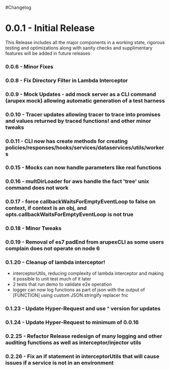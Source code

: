#Changelog

 # 0.0.1 - Initial Release
This Release includes all the major components in a working state, rigorous testing and optimizations along with sanity checks and supplimentary features will be added in future releases

### 0.0.6 - Minor Fixes
### 0.0.8 - Fix Directory Filter in Lambda Interceptor

### 0.0.9 - Mock Updates - add mock server as a CLI command (arupex mock) allowing automatic generation of a test harness
### 0.0.10 - Tracer updates allowing tracer to trace into promises and values returned by traced functions! and other minor tweaks
### 0.0.11 - CLI now has create methods for creating policies/responses/hooks/services/dataservices/utils/workers
### 0.0.15 - Mocks can now handle parameters like real functions
### 0.0.16 - multDirLoader for aws handle the fact 'tree' unix command does not work
### 0.0.17 - force callbackWaitsForEmptyEventLoop to false on context, if context is an obj, and opts.callbackWaitsForEmptyEventLoop is not true
### 0.0.18 - Minor Tweaks
### 0.0.19 - Removal of es7 padEnd from arupexCLI as some users complain does not operate on node 6

### 0.1.20 - Cleanup of lambda interceptor!
 - interceptorUtils, reducing complexity of lambda interceptor and making it possible to unit test much of it later
 - 2 tests that run demo to validate e2e operation
 - logger can now log functions as part of json with the output of [FUNCTION] using custom JSON.stringify replacer fnc
 
### 0.1.23 - Update Hyper-Request and use ^ version for updates
### 0.1.24 - Update Hyper-Request to minimum of 0.0.16

### 0.2.25 - Refactor Release redesign of many logging and other auditing functions as well as interceptor/injector utils

### 0.2.26 - Fix an if statement in interceptorUtils that will cause issues if a service is not in an environment